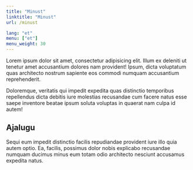 ```yaml
---
title: "Minust"
linktitle: "Minust"
url: /minust

lang: "et"
menu: ["et"]
menu_weight: 30
---
```


Lorem ipsum dolor sit amet, consectetur adipisicing elit. Illum ex deleniti ut tenetur amet accusantium dolores nam provident! Ipsum, dicta voluptatum quas architecto nostrum sapiente eos commodi numquam accusantium reprehenderit.

Doloremque, veritatis qui impedit expedita quas distinctio temporibus repellendus dicta debitis iure molestias recusandae cum facere natus esse saepe inventore beatae ipsum soluta voluptas in quaerat nam culpa id autem!

## Ajalugu

Sequi eum impedit distinctio facilis repudiandae provident iure illo quia autem optio. Ea, facilis, possimus dolor nobis explicabo recusandae numquam ducimus minus eum totam odio architecto nesciunt accusamus expedita natus.